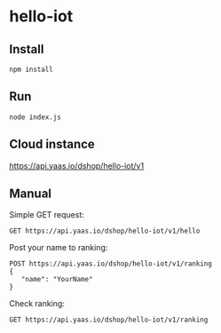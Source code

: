 # hello-iot

## Install

    npm install
  
## Run

    node index.js
    
## Cloud instance

https://api.yaas.io/dshop/hello-iot/v1

## Manual

Simple GET request:
    
    GET https://api.yaas.io/dshop/hello-iot/v1/hello
    
    
Post your name to ranking:

    POST https://api.yaas.io/dshop/hello-iot/v1/ranking 
    {
       "name": "YourName"
    }
    
Check ranking:

    GET https://api.yaas.io/dshop/hello-iot/v1/ranking 
    

